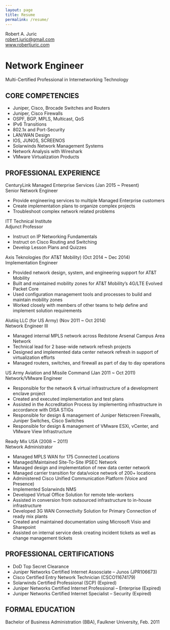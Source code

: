 ```yaml
---
layout: page
title: Resume
permalink: /resume/
---
```

Robert A. Juric  
robert.juric@gmail.com  
www.robertjuric.com  

Network Engineer
================
Multi-Certified Professional in Internetworking Technology  


CORE COMPETENCIES  
-----------------

* Juniper, Cisco, Brocade Switches and Routers  
* Juniper, Cisco Firewalls  
* OSPF, BGP, MPLS, Multicast, QoS  
* IPv6 Transitions  
* 802.1x and Port-Security  
* LAN/WAN Design  
* IOS, JUNOS, SCREENOS  
* Solarwinds Network Management Systems  
* Network Analysis with Wireshark  
* VMware Virtualization Products  

PROFESSIONAL EXPERIENCE
-----------------------

CenturyLink Managed Enterprise Services (Jan 2015 ~ Present)  
Senior Network Engineer  
* Provide engineering services to multiple Managed Enterprise customers  
* Create implementation plans to organize complex projects  
* Troubleshoot complex network related problems  

ITT Technical Institute  
Adjunct Professor  
* Instruct on IP Networking Fundamentals  
* Instruct on Cisco Routing and Switching  
* Develop Lesson Plans and Quizzes  

Axis Teknologies (for AT&T Mobility) (Oct 2014 ~ Dec 2014)  
Implementation Engineer  
* Provided network design, system, and engineering support for AT&T Mobility  
* Built and maintained mobility zones for AT&T Mobility’s 4G/LTE Evolved Packet Core  
* Used configuration management tools and processes to build and maintain mobility zones  
* Worked closely with members of other teams to help define and implement solution requirements  

Alutiiq LLC (for US Army) (Nov 2011 ~ Oct 2014)  
Network Engineer III  
* Managed internal MPLS network across Redstone Arsenal Campus Area Network  
* Technical lead for 2 base-wide network refresh projects  
* Designed and implemented data center network refresh in support of virtualization efforts  
* Managed routers, switches, and firewall as part of day to day operations  

US Army Aviation and Missile Command (Jan 2011 ~ Oct 2011)  
Network/VMware Engineer  
* Responsible for the network & virtual infrastructure of a development enclave project  
* Created and executed implementation and test plans  
* Assisted in the Accreditation Process by implementing infrastructure in accordance with DISA STIGs  
* Responsible for design & management of Juniper Netscreen Firewalls, Juniper Switches, Cisco Switches  
* Responsible for design & management of VMware ESXi, vCenter, and VMware View Infrastructure  

Ready Mix USA (2008 ~ 2011)  
Network Administrator  
* Managed MPLS WAN for 175 Connected Locations  
* Managed/Maintained Site-To-Site IPSEC Network  
* Managed design and implementation of new data center network  
* Managed carrier transition for data/voice network of 200+ locations  
* Administered Cisco Unified Communication Platform (Voice and Presence)  
* Implemented Solarwinds NMS  
* Developed Virtual Office Solution for remote tele-workers  
* Assisted in conversion from outsourced infrastructure to in-house infrastructure  
* Developed 3G WAN Connectivity Solution for Primary Connection of ready mix plants  
* Created and maintained documentation using Microsoft Visio and Sharepoint  
* Assisted on internal service desk creating incident tickets as well as change management tickets  

PROFESSIONAL CERTIFICATIONS  
---------------------------

* DoD Top Secret Clearance  
* Juniper Networks Certified Internet Assosciate – Junos (JPR106673)  
* Cisco Certified Entry Network Technician (CSCO11674179)  
* Solarwinds Certified Professional (SCP) (Expired)  
* Juniper Networks Certified Internet Professional – Enterprise (Expired)  
* Juniper Networks Certified Internet Specialist – Security (Expired)  

FORMAL EDUCATION  
----------------

Bachelor of Business Administration (BBA), Faulkner University, Feb. 2011  
